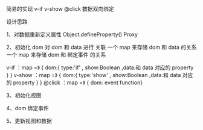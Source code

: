 简易的实现 v-if v-show @click 数据双向绑定

设计思路

1、对数据重新定义属性 Object.defineProperty() Proxy

2、初始化 dom 对 dom 和 data 进行 关联
一个 map 来存储 dom 和 data 的关系
一个 map 来存储 dom 和 绑定事件 的关系

v-if ：map =》 { dom:{ type:'if' , show:Boolean ,data:和 data 对应的 property } }
v-show ：map =》 { dom:{ type:'show' , show:Boolean ,data:和 data 对应的 property } }
@click ：map =》 { dom: event function}

3、初始化视图

4、dom 绑定事件

5、更新视图和数据
